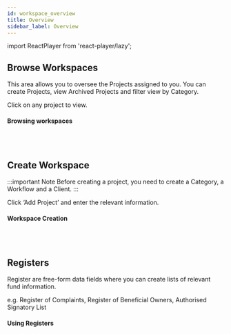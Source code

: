 ```yaml
---
id: workspace_overview
title: Overview
sidebar_label: Overview
---
```


import ReactPlayer from 'react-player/lazy';

## Browse Workspaces

This area allows you to oversee the Projects assigned to you.  You can create Projects, view Archived Projects and filter view by Category.

Click on any project to view.

#### Browsing workspaces

  <ReactPlayer 
  url='https://vimeo.com/473797239/4490fe99da'
  width="100%"
  controls="true"/>    

<br/>
<br/>

## Create Workspace

:::important Note 
Before creating a project, you need to create a Category, a Workflow and a Client.
:::

Click ‘Add Project’ and enter the relevant information.

#### Workspace Creation

  <ReactPlayer 
  url='https://vimeo.com/473797337/00d7286910'
  width="100%"
  controls="true"/>    

<br/>
<br/>

## Registers

Register are free-form data fields where you can create lists of relevant fund information. 

e.g. Register of Complaints, Register of Beneficial Owners, Authorised Signatory List


#### Using Registers

  <ReactPlayer 
  url='https://vimeo.com/473797487/6aceba405e'
  width="100%"
  controls="true"/>    

<br/>
<br/>

